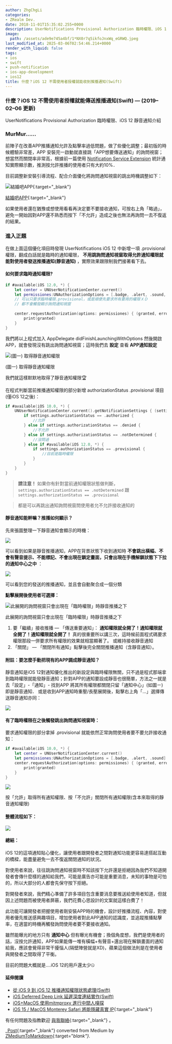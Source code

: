 ```yaml
---
author: ZhgChgLi
categories:
- ZRealm Dev.
date: 2018-11-01T15:35:02.255+0000
description: UserNotifications Provisional Authorization 臨時權限、iOS 12 靜音通知介紹
image:
  path: /assets/ade9e745a4bf/1*NX0r7q5ikfoJnxWq_eGRWQ.jpeg
last_modified_at: 2025-03-06T02:54:46.214+0000
render_with_liquid: false
tags:
- ios
- swift
- push-notification
- ios-app-development
- ios12
title: 什麼？iOS 12 不需使用者授權就能收到推播通知(Swift)
---
```


### 什麼？iOS 12 不需使用者授權就能傳送推播通知\(Swift\) — \(2019–02–06 更新\)

UserNotifications Provisional Authorization 臨時權限、iOS 12 靜音通知介紹

### MurMur……

前陣子在改善APP推播通知允許及點擊率過低問題，做了些優化調整；最初版的時候體驗非常差，APP 安裝完一啟動就直接跳「APP想要傳送通知」的詢問視窗；想當然而關閉率非常高，根據前一篇使用 [Notification Service Extension](../cb6eba52a342/) 統計通知實際顯示數，推測按允許推播的使用者只有大約10%．

目前調整新安裝引導流程、配合介面優化將詢問通知視窗的跳出時機調整如下：


![[結婚吧APP](https://itunes.apple.com/tw/app/%E7%B5%90%E5%A9%9A%E5%90%A7-%E4%B8%8D%E6%89%BE%E6%9C%80%E8%B2%B4-%E5%8F%AA%E6%89%BE%E6%9C%80%E5%B0%8D/id1356057329?ls=1&mt=8){:target="_blank"}](/assets/ade9e745a4bf/1*Yehjud9-RMPTENiVQz4Ryg.gif)

[結婚吧APP](https://itunes.apple.com/tw/app/%E7%B5%90%E5%A9%9A%E5%90%A7-%E4%B8%8D%E6%89%BE%E6%9C%80%E8%B2%B4-%E5%8F%AA%E6%89%BE%E6%9C%80%E5%B0%8D/id1356057329?ls=1&mt=8){:target="_blank"}

如果使用者還在猶豫或想使用看看再決定要不要接收通知，可按右上角「略過」，避免一開始因對APP還不熟悉而按下「不允許」造成之後也無法再詢問一去不復返的結果。
### 進入正題

在做上面這個優化項目時發現 UserNotifications iOS 12 中新增一項 \.provisional 權限，翻成白話就是臨時的通知權限， **不用跳詢問通知視窗取得允許通知權限就能對使用者發送推播通知\(靜音通知\)** ，實際效果跟限制我們接著看下去。
#### 如何要求臨時通知權限?
```swift
if #available(iOS 12.0, *) {
    let center = UNUserNotificationCenter.current()
    let permissiones:UNAuthorizationOptions = [.badge, .alert, .sound, .provisional]
    // 可以只要求臨時權限.provisional，或是順便先要求所有要用的權限ＸＤ
    // 都不會觸發顯示詢問通知視窗
    
    center.requestAuthorization(options: permissiones) { (granted, error) in
        print(granted)
    }
}
```

我們將以上程式加入 AppDelegate didFinishLaunchingWithOptions 然後開啟APP，就會發現沒有跳出詢問通知視窗；這時我們去 **設定** 查看 **APP通知設定**


![\(圖一\) 取得靜音通知權限](/assets/ade9e745a4bf/1*MvsncOUpTTh-ZTlJAUm8fA.jpeg)

\(圖一\) 取得靜音通知權限

我們就這樣默默地取得了靜音通知權限🏆

在程式判斷當前推播通知權限的部分新增 authorizationStatus \.provisional 項目 \(僅iOS 12之後\)：
```swift
if #available(iOS 10.0, *) {
    UNUserNotificationCenter.current().getNotificationSettings { (settings) in
        if settings.authorizationStatus == .authorized {
            //允許
        } else if settings.authorizationStatus == .denied {
            //不允許
        } else if settings.authorizationStatus == .notDetermined {
            //沒問過
        } else if #available(iOS 12.0, *) {
            if settings.authorizationStatus == .provisional {
                //目前是臨時權限
            }
        }
    }
}
```


> **請注意！** 如果你有針對當前通知權限狀態做判斷， `settings.authorizationStatus == .notDetermined` 跟 `settings.authorizationStatus == .provisional` 
 

> 都是可以再跳出通知詢問視窗問使用者允不允許接收通知的 




#### 靜音通知能幹嘛？推播如何顯示？

先來張圖整理一下靜音通知會顯示的時機：


![](/assets/ade9e745a4bf/1*BZYhskEdvVLNsFvJV-SWkw.jpeg)


可以看到如果是靜音推播通知，APP在背景狀態下收到通知時 **不會跳出橫幅、不會有聲音提示、不能標記、不會出現在鎖定畫面，只會出現在手機解鎖狀態下下拉的通知中心之中** ：


![](/assets/ade9e745a4bf/1*Nq6PQhG06BOrX_05i0Jb0g.jpeg)


可以看到您的發送的推播通知，並且會自動聚合成一個分類

**點擊展開後使用者可選擇：**


![此展開的詢問視窗只會出現在「臨時權限」時靜音推播之下](/assets/ade9e745a4bf/1*NX0r7q5ikfoJnxWq_eGRWQ.jpeg)

此展開的詢問視窗只會出現在「臨時權限」時靜音推播之下
1. 要「繼續」接收推播 — 「傳送重要通知」： **通知權限就全開了！通知權限就全開了！通知權限就全開了！** 真的很重要所以講三次，這時候前面程式碼要求權限那段一併要求所有權限的效果就相當顯著了。
或維持接收靜音通知
2. 「關閉」 — 「關閉所有通知」點擊後完全關閉推播通知（含靜音通知）。

#### 附註：要怎麼手動把現有的APP調成靜音通知？

靜音通知是iOS 12對通知優化推出的新設定與臨時權限無關，只不過是程式那端拿到臨時權限就能發靜音通知；針對APP的通知要設成靜音也很簡單，方法之一就是去「設定」\-「通知」\- 找到APP 將其所有權限都關閉只留「通知中心」\(如圖ㄧ\)即是靜音通知．
或是收到APP通知時重壓/長壓展開後，點擊右上角「…」選擇傳送靜音通知亦同：


![](/assets/ade9e745a4bf/1*Lfx_esnpxLQ7GXVoLT710A.gif)

#### 有了臨時權限在之後觸發跳出詢問通知視窗時：

要求通知權限的部分拿掉 \.provisional 就能依然正常詢問使用者要不要允許接收通知：
```swift
if #available(iOS 10.0, *) {
    let center = UNUserNotificationCenter.current()
    let permissiones:UNAuthorizationOptions = [.badge, .alert, .sound]
    center.requestAuthorization(options: permissiones) { (granted, error) in
        print(granted)
    }
}
```


![](/assets/ade9e745a4bf/1*Bu6H1GZPWUoAd1oSfdYi5w.jpeg)


按「允許」取得所有通知權限、按「不允許」關閉所有通知權限\(含本來取得的靜音通知權限\)
#### 整體流程如下：


![](/assets/ade9e745a4bf/1*--o4wB9gSZ3y661GiZfEEg.jpeg)

#### 總結：

iOS 12的這項通知貼心優化，讓使用者跟開發者之間對通知功能更容易達搭起互動的橋樑，能盡量避免一去不復返關閉通知的狀況。

對使用者來說，往往跳詢問通知視窗時不知該按下允許還是拒絕因為我們不知道開發者會傳什麼樣的通知給我們，可能是廣告亦可能是重要消息，未知的事物是可怕的，所以大部分的人都會先保守按下拒絕。

對開發者來說，我們精心準備了許多項目包含重要消息要推送給使用者知道，但就因上述問題而被使用者屏蔽，我們花費心思設計的文案就這樣白費了！

此功能可讓開發者把握使用者剛安裝APP時的機會，設計好推播流程、內容，對使用者優先推送感興趣項目，增加使用者對此APP通知的認識度，並追蹤推播點擊率，在適當的時機再觸發詢問使用者要不要接收通知。

雖然能曝光的地方只有 **通知中心** 但有曝光有機會；換個角度想，我們是使用者的話，沒按允許通知，APP如果能傳一堆有橫幅\+有聲音\+還出現在解鎖畫面的通知給我，應該會覺得非常干擾惱人\(隔壁陣營就是XD\)，蘋果這個做法則是在使用者與開發者之間取得了平衡。

目前的問題大概就是…\.iOS 12的用戶還太少🤐
#### 延伸閱讀
- [從 iOS 9 到 iOS 12 推播通知權限狀態處理\(Swift\)](../fd7f92d52baa/)
- [iOS Deferred Deep Link 延遲深度連結實作\(Swift\)](../b08ef940c196/)
- [iOS\+MacOS 使用mitmproxy 進行中間人嗅探](../46410aaada00/)
- [iOS 15 / MacOS Monterey Safari 將能隱藏真實 IP](https://medium.com/zrealm-ios-dev/ios-15-macos-monterey-safari-%E5%B0%87%E8%83%BD%E9%9A%B1%E8%97%8F%E7%9C%9F%E5%AF%A6-ip-755a8b6acc35){:target="_blank"}



有任何問題及指教歡迎 [與我聯絡](https://www.zhgchg.li/contact){:target="_blank"} 。



_[Post](https://medium.com/zrealm-ios-dev/%E4%BB%80%E9%BA%BC-ios-12-%E4%B8%8D%E9%9C%80%E4%BD%BF%E7%94%A8%E8%80%85%E6%8E%88%E6%AC%8A%E5%B0%B1%E8%83%BD%E6%94%B6%E5%88%B0%E6%8E%A8%E6%92%AD%E9%80%9A%E7%9F%A5-swift-ade9e745a4bf){:target="_blank"} converted from Medium by [ZMediumToMarkdown](https://github.com/ZhgChgLi/ZMediumToMarkdown){:target="_blank"}._